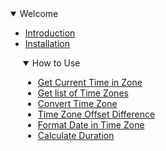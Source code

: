 <details open>
<summary>Welcome</summary>

- [Introduction](./home.md)
- [Installation](./guide/installation.md)

</details>

<details  open style="margin-left: 20px">
<summary>How to Use</summary>

- [Get Current Time in Zone](./guide/getCurrentTimeInZone.md)
- [Get list of Time Zones](./guide/getListOfSupportedTimeZones.md)
- [Convert Time Zone](./guide/convertTimeZone.md)
- [Time Zone Offset Difference](./guide/getTimeZoneOffsetDifference.md)
- [Format Date in Time Zone](./guide/formatDateInTimeZone.md)
- [Calculate Duration](./guide/calculateDuration.md)

</details>
